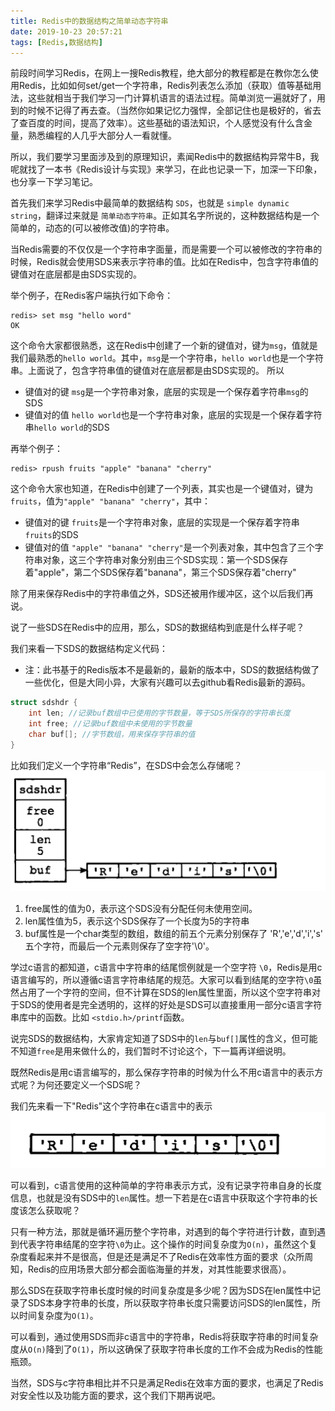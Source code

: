 ```yaml
---
title: Redis中的数据结构之简单动态字符串
date: 2019-10-23 20:57:21
tags: [Redis,数据结构]
---
```


前段时间学习Redis，在网上一搜Redis教程，绝大部分的教程都是在教你怎么使用Redis，比如如何set/get一个字符串，Redis列表怎么添加（获取）值等基础用法，这些就相当于我们学习一门计算机语言的语法过程。简单浏览一遍就好了，用到的时候不记得了再去查。（当然你如果记忆力强悍，全部记住也是极好的，省去了查百度的时间，提高了效率）。这些基础的语法知识，个人感觉没有什么含金量，熟悉编程的人几乎大部分人一看就懂。

所以，我们要学习里面涉及到的原理知识，素闻Redis中的数据结构异常牛B，我呢就找了一本书《Redis设计与实现》来学习，在此也记录一下，加深一下印象，也分享一下学习笔记。

首先我们来学习Redis中最简单的数据结构 `SDS`，也就是 `simple dynamic string`，翻译过来就是 `简单动态字符串`。正如其名字所说的，这种数据结构是一个简单的，动态的(可以被修改值)的字符串。

当Redis需要的不仅仅是一个字符串字面量，而是需要一个可以被修改的字符串的时候，Redis就会使用SDS来表示字符串的值。比如在Redis中，包含字符串值的键值对在底层都是由SDS实现的。

举个例子，在Redis客户端执行如下命令：
```shell
redis> set msg "hello word"
OK
```
这个命令大家都很熟悉，这在Redis中创建了一个新的键值对，键为`msg`，值就是我们最熟悉的`hello world`。其中，`msg`是一个字符串，`hello world`也是一个字符串。上面说了，包含字符串值的键值对在底层都是由SDS实现的。
所以
- 键值对的键 `msg`是一个字符串对象，底层的实现是一个保存着字符串`msg`的SDS
- 键值对的值 `hello world`也是一个字符串对象，底层的实现是一个保存着字符串`hello world`的SDS

再举个例子：
```shell
redis> rpush fruits "apple" "banana" "cherry"
```
这个命令大家也知道，在Redis中创建了一个列表，其实也是一个键值对，键为`fruits`，值为`"apple" "banana" "cherry"`，其中：
- 键值对的键 `fruits`是一个字符串对象，底层的实现是一个保存着字符串`fruits`的SDS
- 键值对的值 `"apple" "banana" "cherry"`是一个列表对象，其中包含了三个字符串对象，这三个字符串对象分别由三个SDS实现：第一个SDS保存着"apple"，第二个SDS保存着"banana"，第三个SDS保存着"cherry"

除了用来保存Redis中的字符串值之外，SDS还被用作缓冲区，这个以后我们再说。

说了一些SDS在Redis中的应用，那么，SDS的数据结构到底是什么样子呢？

我们来看一下SDS的数据结构定义代码：
- 注：此书基于的Redis版本不是最新的，最新的版本中，SDS的数据结构做了一些优化，但是大同小异，大家有兴趣可以去github看Redis最新的源码。
```c++
struct sdshdr {
    int len; //记录buf数组中已使用的字节数量，等于SDS所保存的字符串长度
    int free; //记录buf数组中未使用的字节数量
    char buf[]; //字节数组，用来保存字符串的值
}
```

比如我们定义一个字符串“Redis”，在SDS中会怎么存储呢？
![](https://github.com/SheldonKubor/hexo/blob/master/source/_posts/pic_doc/redis_sds.jpeg) 


1. free属性的值为0，表示这个SDS没有分配任何未使用空间。
2. len属性值为5，表示这个SDS保存了一个长度为5的字符串
3. buf属性是一个char类型的数组，数组的前五个元素分别保存了 'R','e','d','i','s' 五个字符，而最后一个元素则保存了空字符'\0'。

学过c语言的都知道，c语言中字符串的结尾惯例就是一个空字符 `\0`，Redis是用c语言编写的，所以遵循c语言字符串结尾的规范。大家可以看到结尾的空字符`\0`虽然占用了一个字符的空间，但不计算在SDS的len属性里面，所以这个空字符串对于SDS的使用者是完全透明的，这样的好处是SDS可以直接重用一部分c语言字符串库中的函数。比如 `<stdio.h>/printf`函数。

说完SDS的数据结构，大家肯定知道了SDS中的`len`与`buf[]`属性的含义，但可能不知道`free`是用来做什么的，我们暂时不讨论这个，下一篇再详细说明。

既然Redis是用c语言编写的，那么保存字符串的时候为什么不用c语言中的表示方式呢？为何还要定义一个SDS呢？

我们先来看一下"Redis"这个字符串在c语言中的表示
![](https://github.com/SheldonKubor/hexo/blob/master/source/_posts/pic_doc/redis_c_string.jpeg)

可以看到，c语言使用的这种简单的字符串表示方式，没有记录字符串自身的长度信息，也就是没有SDS中的`len`属性。想一下若是在c语言中获取这个字符串的长度该怎么获取呢？

只有一种方法，那就是循环遍历整个字符串，对遇到的每个字符进行计数，直到遇到代表字符串结尾的空字符`\0`为止。这个操作的时间复杂度为`O(n)`，虽然这个复杂度看起来并不是很高，但是还是满足不了Redis在效率性方面的要求（众所周知，Redis的应用场景大部分都会面临海量的并发，对其性能要求很高）。

那么SDS在获取字符串长度时候的时间复杂度是多少呢？因为SDS在len属性中记录了SDS本身字符串的长度，所以获取字符串长度只需要访问SDS的len属性，所以时间复杂度为`O(1)`。

可以看到，通过使用SDS而非c语言中的字符串，Redis将获取字符串的时间复杂度从`O(n)`降到了`O(1)`，所以这确保了获取字符串长度的工作不会成为Redis的性能瓶颈。

当然，SDS与c字符串相比并不只是满足Redis在效率方面的要求，也满足了Redis对安全性以及功能方面的要求，这个我们下期再说吧。


